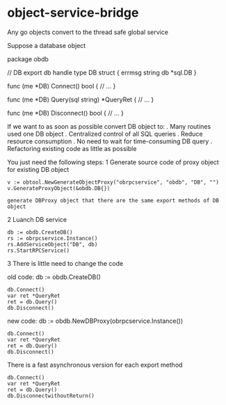 # object-service-bridge
Any go objects convert to the thread safe global service


Suppose a database object

package obdb

// DB export db handle
type DB struct {
	errmsg string
	db     *sql.DB
}

func (me *DB) Connect() bool {
	// ...
}

func (me *DB) Query(sql string) *QueryRet {
	// ...
}

func (me *DB) Disconnect() bool {
	// ...
}

If we want to as soon as possible convert DB object to:
. Many routines used one DB object
. Centralized control of all SQL queries
. Reduce resource consumption
. No need to wait for time-consuming DB query
. Refactoring existing code as little as possible

You just need the following steps:
1 Generate source code of proxy object for existing DB object

	v := obtool.NewGenerateObjectProxy("obrpcservice", "obdb", "DB", "")
	v.GenerateProxyObject(&obdb.DB{})

	generate DBProxy object that there are the same export methods of DB object
	
2 Luanch DB service
	
	db := obdb.CreateDB()
	rs := obrpcservice.Instance()
	rs.AddServiceObject("DB", db)
	rs.StartRPCService()
	
3 There is little need to change the code

old code:
	db := obdb.CreateDB()
	
	db.Connect()
	var ret *QueryRet
	ret = db.Query()
	db.Disconnect()
	
new code:
	db := obdb.NewDBProxy(obrpcservice.Instance()) 
	
	db.Connect()
	var ret *QueryRet
	ret = db.Query()
	db.Disconnect()		
	
There is a fast asynchronous version for each export method 

	db.Connect()
	var ret *QueryRet
	ret = db.Query()
	db.DisconnectwithoutReturn()
	
